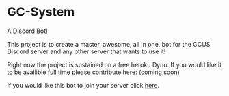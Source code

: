 # GC-System
A Discord Bot!

This project is to create a master, awesome, all in one, bot for the GCUS Discord server and any other server that wants to use it!

Right now the project is sustained on a free heroku Dyno. If you would like it to be availible full time please contribute here: 
(coming soon)

If you would like this bot to join your server click [here](https://discordapp.com/oauth2/authorize?client_id=330470506455236608&scope=bot&permissions=468974790).
